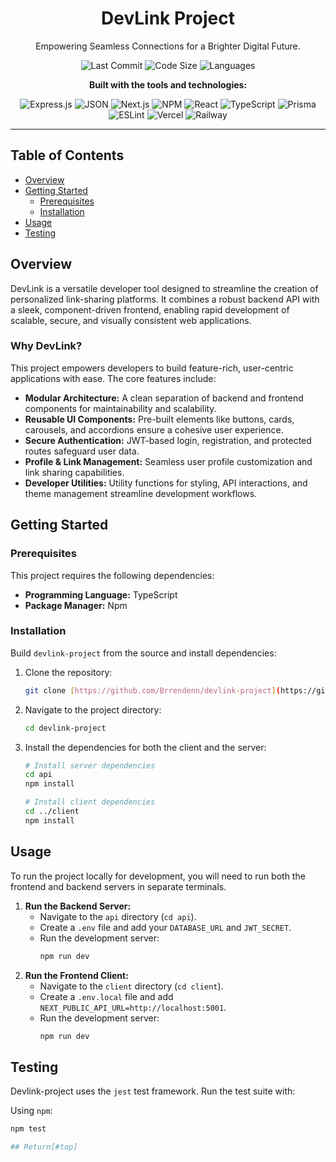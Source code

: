 <div align="center" id="top">

# DevLink Project

Empowering Seamless Connections for a Brighter Digital Future.

</div>

<div align="center">

![Last Commit](https://img.shields.io/github/last-commit/Brrendenn/devlink-project?style=for-the-badge)
![Code Size](https://img.shields.io/github/languages/code-size/Brrendenn/devlink-project?style=for-the-badge)
![Languages](https://img.shields.io/github/languages/count/Brrendenn/devlink-project?style=for-the-badge)

**Built with the tools and technologies:**

![Express.js](https://img.shields.io/badge/express.js-%23404d59.svg?style=for-the-badge&logo=express&logoColor=white)
![JSON](https://img.shields.io/badge/json-5E5C5C?style=for-the-badge&logo=json)
![Next.js](https://img.shields.io/badge/Next-black?style=for-the-badge&logo=next.js&logoColor=white)
![NPM](https://img.shields.io/badge/NPM-%23CB3837.svg?style=for-the-badge&logo=npm&logoColor=white)
![React](https://img.shields.io/badge/react-%2320232a.svg?style=for-the-badge&logo=react&logoColor=%2361DAFB)
![TypeScript](https://img.shields.io/badge/typescript-%23007ACC.svg?style=for-the-badge&logo=typescript&logoColor=white)
![Prisma](https://img.shields.io/badge/Prisma-3982CE?style=for-the-badge&logo=Prisma&logoColor=white)
![ESLint](https://img.shields.io/badge/ESLint-4B3263?style=for-the-badge&logo=eslint&logoColor=white)
![Vercel](https://img.shields.io/badge/Vercel-000000?style=for-the-badge&logo=vercel&logoColor=white)
![Railway](https://img.shields.io/badge/Railway-121012?style=for-the-badge&logo=railway&logoColor=white)

</div>

---

## Table of Contents

- [Overview](#overview)
- [Getting Started](#getting-started)
  - [Prerequisites](#prerequisites)
  - [Installation](#installation)
- [Usage](#usage)
- [Testing](#testing)

## Overview

DevLink is a versatile developer tool designed to streamline the creation of personalized link-sharing platforms. It combines a robust backend API with a sleek, component-driven frontend, enabling rapid development of scalable, secure, and visually consistent web applications.

### Why DevLink?

This project empowers developers to build feature-rich, user-centric applications with ease. The core features include:

- **Modular Architecture:** A clean separation of backend and frontend components for maintainability and scalability.
- **Reusable UI Components:** Pre-built elements like buttons, cards, carousels, and accordions ensure a cohesive user experience.
- **Secure Authentication:** JWT-based login, registration, and protected routes safeguard user data.
- **Profile & Link Management:** Seamless user profile customization and link sharing capabilities.
- **Developer Utilities:** Utility functions for styling, API interactions, and theme management streamline development workflows.

## Getting Started

### Prerequisites

This project requires the following dependencies:

* **Programming Language:** TypeScript
* **Package Manager:** Npm

### Installation

Build `devlink-project` from the source and install dependencies:

1.  Clone the repository:
    ```bash
    git clone [https://github.com/Brrendenn/devlink-project](https://github.com/Brrendenn/devlink-project)
    ```
2.  Navigate to the project directory:
    ```bash
    cd devlink-project
    ```
3.  Install the dependencies for both the client and the server:
    ```bash
    # Install server dependencies
    cd api 
    npm install

    # Install client dependencies
    cd ../client
    npm install
    ```

## Usage

To run the project locally for development, you will need to run both the frontend and backend servers in separate terminals.

1.  **Run the Backend Server:**
    * Navigate to the `api` directory (`cd api`).
    * Create a `.env` file and add your `DATABASE_URL` and `JWT_SECRET`.
    * Run the development server:
        ```bash
        npm run dev
        ```
2.  **Run the Frontend Client:**
    * Navigate to the `client` directory (`cd client`).
    * Create a `.env.local` file and add `NEXT_PUBLIC_API_URL=http://localhost:5001`.
    * Run the development server:
        ```bash
        npm run dev
        ```

## Testing

Devlink-project uses the `jest` test framework. Run the test suite with:

Using `npm`:
```bash
npm test

## Return[#top]
